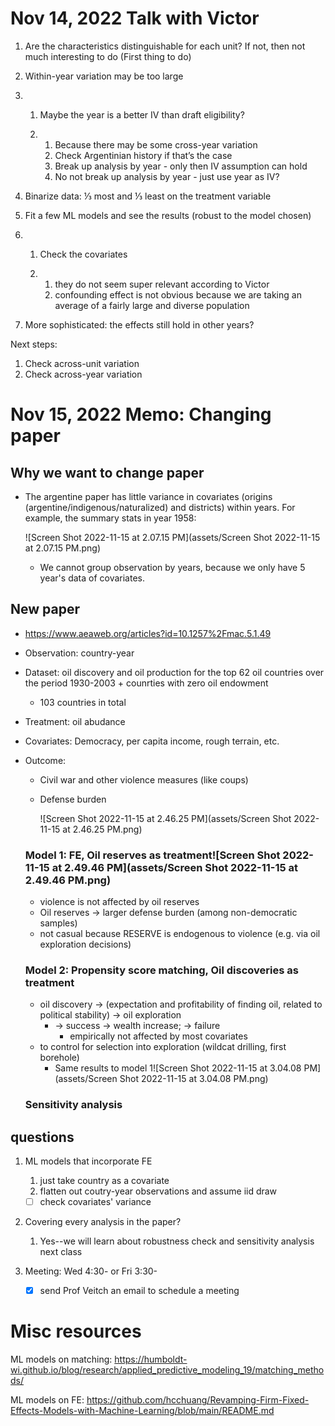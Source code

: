 # Nov 14, 2022 Talk with Victor

1. Are the characteristics distinguishable for each unit? If not, then not much interesting to do (First thing to do)

2. Within-year variation may be too large

3. 1. Maybe the year is a better IV than draft eligibility?

   2. 1. Because there may be some cross-year variation
      2. Check Argentinian history if that’s the case
      3. Break up analysis by year - only then IV assumption can hold
      4. No not break up analysis by year - just use year as IV?

4. Binarize data: ⅓ most and ⅓ least on the treatment variable

5. Fit a few ML models and see the results (robust to the model chosen)

6. 1. Check the covariates

   2. 1. they do not seem super relevant according to Victor
      2. confounding effect is not obvious because we are taking an average of a fairly large and diverse population

7. More sophisticated: the effects still hold in other years?

Next steps:

1. Check across-unit variation
2. Check across-year variation

# Nov 15, 2022 Memo: Changing paper

## Why we want to change paper

- The argentine paper has little variance in covariates (origins (argentine/indigenous/naturalized) and districts) within years. For example, the summary stats in year 1958:

  ![Screen Shot 2022-11-15 at 2.07.15 PM](assets/Screen Shot 2022-11-15 at 2.07.15 PM.png)

  - We cannot group observation by years, because we only have 5 year's data of covariates. 

## New paper

- https://www.aeaweb.org/articles?id=10.1257%2Fmac.5.1.49

- Observation: country-year

- Dataset: oil discovery and oil production for the top 62 oil countries over the period 1930-2003 + counrties with zero oil endowment

  - 103 countries in total

- Treatment: oil abudance

- Covariates: Democracy, per capita income, rough terrain, etc.

- Outcome: 

  - Civil war and other violence measures (like coups)

  - Defense burden

    ![Screen Shot 2022-11-15 at 2.46.25 PM](assets/Screen Shot 2022-11-15 at 2.46.25 PM.png)

  ### Model 1: FE, Oil reserves as treatment![Screen Shot 2022-11-15 at 2.49.46 PM](assets/Screen Shot 2022-11-15 at 2.49.46 PM.png)

  - violence is not affected by oil reserves
  - Oil reserves -> larger defense burden (among non-democratic samples)
  - not casual because RESERVE is endogenous to violence (e.g. via oil exploration decisions)

  ### Model 2: Propensity score matching, Oil discoveries as treatment

  - oil discovery -> (expectation and profitability of finding oil, related to political stability) -> oil exploration
    - -> success -> wealth increase; -> failure
      - empirically not affected by most covariates
  - to control for selection into exploration (wildcat drilling, first borehole)
    - Same results to model 1![Screen Shot 2022-11-15 at 3.04.08 PM](assets/Screen Shot 2022-11-15 at 3.04.08 PM.png)

  ### Sensitivity analysis

## questions

1. ML models that incorporate FE

   1. just take country as a covariate
   2. flatten out coutry-year observations and assume iid draw

   - [ ] check covariates' variance

2. Covering every analysis in the paper?

   1. Yes--we will learn about robustness check and sensitivity analysis next class

3. Meeting: Wed 4:30- or Fri 3:30-

   - [x] send Prof Veitch an email to schedule a meeting

# Misc resources

ML models on matching: https://humboldt-wi.github.io/blog/research/applied_predictive_modeling_19/matching_methods/

ML models on FE: https://github.com/hcchuang/Revamping-Firm-Fixed-Effects-Models-with-Machine-Learning/blob/main/README.md